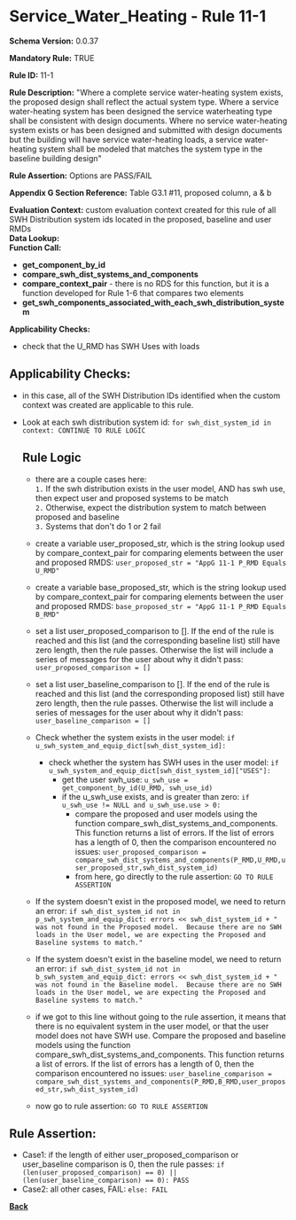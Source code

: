 # Service_Water_Heating - Rule 11-1
**Schema Version:** 0.0.37  

**Mandatory Rule:** TRUE

**Rule ID:** 11-1

**Rule Description:** "Where a complete service water-heating system exists, the proposed design shall reflect the actual system type. Where a service water-heating system has been designed the service waterheating type shall be consistent with design documents.  Where no service water-heating system exists or has been designed and submitted with design documents but the building will have service water-heating loads, a service water-heating system shall be modeled that matches the system type in the baseline building design"

**Rule Assertion:** Options are PASS/FAIL

**Appendix G Section Reference:** Table G3.1 #11, proposed column, a & b

**Evaluation Context:** custom evaluation context created for this rule of all SWH Distribution system ids located in the proposed, baseline and user RMDs  
**Data Lookup:**   
**Function Call:**  
- **get_component_by_id**  
- **compare_swh_dist_systems_and_components**
- **compare_context_pair** - there is no RDS for this function, but it is a function developed for Rule 1-6 that compares two elements  
- **get_swh_components_associated_with_each_swh_distribution_system**  


**Applicability Checks:**
- check that the U_RMD has SWH Uses with loads

## Applicability Checks:
- in this case, all of the SWH Distribution IDs identified when the custom context was created are applicable to this rule.
- Look at each swh distribution system id: `for swh_dist_system_id in context: CONTINUE TO RULE LOGIC`

  ## Rule Logic #
  - there are a couple cases here:  
    `1.`  If the swh distribution exists in the user model, AND has swh use, then expect user and proposed systems to be match  
    `2.`  Otherwise, expect the distribution system to match between proposed and baseline  
    `3.`  Systems that don't do 1 or 2 fail
  
  - create a variable user_proposed_str, which is the string lookup used by compare_context_pair for comparing elements between the user and proposed RMDS: `user_proposed_str = "AppG 11-1 P_RMD Equals U_RMD"`
  - create a variable base_proposed_str, which is the string lookup used by compare_context_pair for comparing elements between the user and proposed RMDS: `base_proposed_str = "AppG 11-1 P_RMD Equals B_RMD"`
  - set a list user_proposed_comparison to [].  If the end of the rule is reached and this list (and the corresponding baseline list) still have zero length, then the rule passes.  Otherwise the list will include a series of messages for the user about why it didn't pass: `user_proposed_comparison = []`
  - set a list user_baseline_comparison to [].  If the end of the rule is reached and this list (and the corresponding proposed list) still have zero length, then the rule passes.  Otherwise the list will include a series of messages for the user about why it didn't pass: `user_baseline_comparison = []`
  
  - Check whether the system exists in the user model: `if u_swh_system_and_equip_dict[swh_dist_system_id]:`
    - check whether the system has SWH uses in the user model: `if u_swh_system_and_equip_dict[swh_dist_system_id]["USES"]:`
      - get the user swh_use: `u_swh_use = get_component_by_id(U_RMD, swh_use_id)`
      - if the u_swh_use exists, and is greater than zero: `if u_swh_use != NULL and u_swh_use.use > 0:`
        - compare the proposed and user models using the function compare_swh_dist_systems_and_components.  This function returns a list of errors.  If the list of errors has a length of 0, then the comparison encountered no issues: `user_proposed_comparison = compare_swh_dist_systems_and_components(P_RMD,U_RMD,user_proposed_str,swh_dist_system_id)`
        - from here, go directly to the rule assertion: `GO TO RULE ASSERTION`

  -  If the system doesn't exist in the proposed model, we need to return an error: `if swh_dist_system_id not in p_swh_system_and_equip_dict: errors << swh_dist_system_id + " was not found in the Proposed model. 
 Because there are no SWH loads in the User model, we are expecting the Proposed and Baseline systems to match."`
  -  If the system doesn't exist in the baseline model, we need to return an error: `if swh_dist_system_id not in b_swh_system_and_equip_dict: errors << swh_dist_system_id + " was not found in the Baseline model. 
 Because there are no SWH loads in the User model, we are expecting the Proposed and Baseline systems to match."`
  -  if we got to this line without going to the rule assertion, it means that there is no equivalent system in the user model, or that the user model does not have SWH use.  Compare the proposed and baseline models using the function compare_swh_dist_systems_and_components.  This function returns a list of errors.  If the list of errors has a length of 0, then the comparison encountered no issues: `user_baseline_comparison = compare_swh_dist_systems_and_components(P_RMD,B_RMD,user_proposed_str,swh_dist_system_id)`
  
  - now go to rule assertion: `GO TO RULE ASSERTION`
    

## Rule Assertion: 
- Case1: if the length of either user_proposed_comparison or user_baseline comparison is 0, then the rule passes: `if (len(user_proposed_comparison) == 0) || (len(user_baseline_comparison) == 0): PASS`
- Case2: all other cases, FAIL: `else: FAIL`



**[Back](../_toc.md)**

